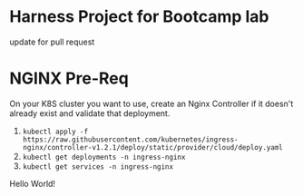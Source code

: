 # Harness Project for Bootcamp lab
update for pull request

# NGINX Pre-Req
On your K8S cluster you want to use, create an Nginx Controller if it doesn't already exist and validate that deployment.
1. `kubectl apply -f https://raw.githubusercontent.com/kubernetes/ingress-nginx/controller-v1.2.1/deploy/static/provider/cloud/deploy.yaml`
2. `kubectl get deployments -n ingress-nginx`
3. `kubectl get services -n ingress-nginx`


Hello World!
